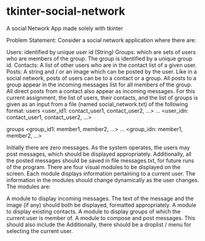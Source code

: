 # tkinter-social-network
A social Network App made solely with tkinter

Problem Statement:
Consider a social network application where there are:

Users: identified by unique user id (String)
Groups: which are sets of users who are members of the group. The group is identified by a unique group id.
Contacts: A list of other users who are in the contact list of a given user.
Posts: A string and / or an image which can be posted by the user. Like in a social network, posts of users can be to a contact or a group. All posts to a group appear in the incoming messages list for all members of the group. All direct posts from a contact also appear as incoming messages. For this current assignment, the list of users, their contacts, and the list of groups is given as an input from a file (named social_network.txt) of the following format:
users
<user_id1: contact_user1, contact_user2, …> ... <user_idn: contact_user1, contact_user2, …>

groups
<group_id1: member1, member2, …> … <group_idn: member1, member2, …>

Initially there are zero messages. As the system operates, the users may post messages, which should be displayed appropriately. Additionally, all the posted messages should be saved in file messages.txt, for future runs of the program. There are four visual modules to be displayed on the screen. Each module displays information pertaining to a current user. The information in the modules should change dynamically as the user changes. The modules are:

A module to display incoming messages. The text of the message and the image (if any) should both be displayed, formatted appropriately.
A module to display existing contacts.
A module to display groups of which the current user is member of.
A module to compose and post messages. This should also include the Additionally, there should be a droplist / menu for selecting the current user.
